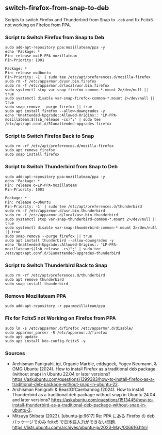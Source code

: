 ## switch-firefox-from-snap-to-deb

Scripts to switch Firefox and Thunderbird from Snap to `.deb` and fix Fcitx5 not working on Firefox from PPA.

### Script to Switch Firefox from Snap to Deb

```
sudo add-apt-repository ppa:mozillateam/ppa -y
echo 'Package: *
Pin: release o=LP-PPA-mozillateam
Pin-Priority: 1001

Package: *
Pin: release o=Ubuntu
Pin-Priority: -1' | sudo tee /etc/apt/preferences.d/mozilla-firefox
sudo rm -f /etc/apparmor.d/usr.bin.firefox
sudo rm -f /etc/apparmor.d/local/usr.bin.firefox
sudo systemctl stop var-snap-firefox-common-*.mount 2>/dev/null || true
sudo systemctl disable var-snap-firefox-common-*.mount 2>/dev/null || true
sudo snap remove --purge firefox || true
sudo apt install firefox --allow-downgrades -y
echo 'Unattended-Upgrade::Allowed-Origins:: "LP-PPA-mozillateam:$(lsb_release -cs)";' | sudo tee /etc/apt/apt.conf.d/51unattended-upgrades-firefox
```

### Script to Switch Firefox Back to Snap

```
sudo rm -rf /etc/apt/preferences.d/mozilla-firefox
sudo apt remove firefox
sudo snap install firefox
```

### Script to Switch Thunderbird from Snap to Deb

```
sudo add-apt-repository ppa:mozillateam/ppa -y
echo 'Package: *
Pin: release o=LP-PPA-mozillateam
Pin-Priority: 1001

Package: *
Pin: release o=Ubuntu
Pin-Priority: -1' | sudo tee /etc/apt/preferences.d/thunderbird
sudo rm -f /etc/apparmor.d/usr.bin.thunderbird
sudo rm -f /etc/apparmor.d/local/usr.bin.thunderbird
sudo systemctl stop var-snap-thunderbird-common-*.mount 2>/dev/null || true
sudo systemctl disable var-snap-thunderbird-common-*.mount 2>/dev/null || true
sudo snap remove --purge firefox || true
sudo apt install thunderbird --allow-downgrades -y
echo 'Unattended-Upgrade::Allowed-Origins:: "LP-PPA-mozillateam:$(lsb_release -cs)";' | sudo tee /etc/apt/apt.conf.d/51unattended-upgrades-thunderbird
```

### Script to Switch Thunderbird Back to Snap

```
sudo rm -rf /etc/apt/preferences.d/thunderbird
sudo apt remove thunderbird
sudo snap install thunderbird
```

### Remove Mozillateam PPA

```
sudo add-apt-repository -r ppa:mozillateam/ppa
```

### Fix for Fcitx5 not Working on Firefox from PPA

```
sudo ln -s /etc/apparmor.d/firefox /etc/apparmor.d/disable/
sudo apparmor_parser -R /etc/apparmor.d/firefox
sudo apt update
sudo apt install kde-config-fcitx5 -y
```

### Sources

- Archisman Panigrahi, igi, Organic Marble, eddygeek, Yogev Neumann, & OMG Ubuntu (2024). How to install Firefox as a traditional deb package (without snap) in Ubuntu 22.04 or later versions? <https://askubuntu.com/questions/1399383/how-to-install-firefox-as-a-traditional-deb-package-without-snap-in-ubuntu-22>.
- Archisman Panigrahi & BeastOfCaerbannog (2024). How to install Thunderbird as a traditional deb package without snap in Ubuntu 24.04 and later versions? <https://askubuntu.com/questions/1513445/how-to-install-thunderbird-as-a-traditional-deb-package-without-snap-in-ubuntu-2>.
- Mitsuya Shibata (2023). \[ubuntu-jp:6617\] Re: PPA にある Firefox の deb パッケージでのみ fcitx5 で日本語入力ができない問題. <https://lists.ubuntu.com/archives/ubuntu-jp/2023-May/006616.html>

